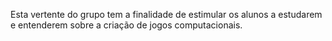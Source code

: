 Esta vertente do grupo tem a finalidade de estimular os alunos a estudarem e entenderem sobre a criação de jogos computacionais.